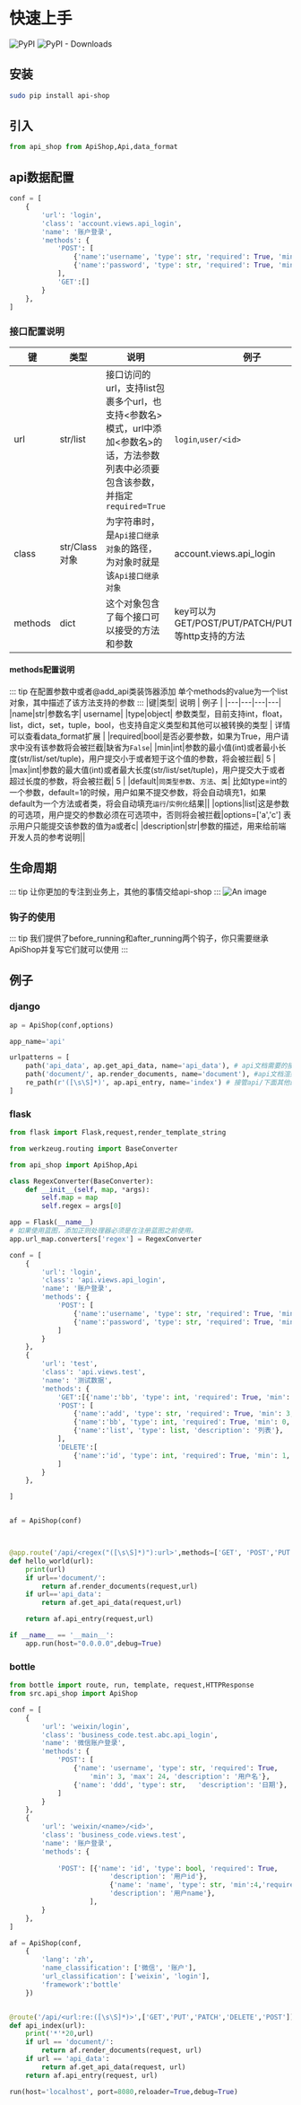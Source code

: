 # 快速上手
![PyPI](https://img.shields.io/pypi/v/api-shop?logo=api-shop) ![PyPI - Downloads](https://img.shields.io/pypi/dm/api-shop)

## 安装
```sh
sudo pip install api-shop
```
## 引入
```python
from api_shop from ApiShop,Api,data_format
```
## api数据配置
``` python
conf = [
    {
        'url': 'login',
        'class': 'account.views.api_login',
        'name': '账户登录',
        'methods': {
            'POST': [
                {'name':'username', 'type': str, 'required': True, 'min': 3, 'max': 24, 'description': '用户名'},
                {'name':'password', 'type': str, 'required': True, 'min': 3, 'max': 24, 'description': '密码'},
            ],
            'GET':[]
        }
    },
]

```

### 接口配置说明

|键|类型| 说明 | 例子 |
|---|---|---|---|
|url| str/list | 接口访问的url，支持list包裹多个url，也支持<参数名>模式，url中添加<参数名>的话，方法参数列表中必须要包含该参数，并指定`required=True`| `login`,`user/<id>`|
|class| str/Class对象 | 为字符串时，是`Api接口继承对象`的路径，为对象时就是该`Api接口继承对象`| account.views.api_login |
|methods| dict | 这个对象包含了每个接口可以接受的方法和参数 | key可以为GET/POST/PUT/PATCH/PUT/DELETE等http支持的方法 |

#### methods配置说明
::: tip 在配置参数中或者@add_api类装饰器添加
单个methods的value为一个list对象，其中描述了该方法支持的参数
:::
|键|类型| 说明 | 例子 |
|---|---|---|---|
|name|str|参数名字| username|
|type|object| 参数类型，目前支持int，float，list，dict，set，tuple，bool，也支持自定义类型和其他可以被转换的类型 | 详情可以查看data_format扩展 |
|required|bool|是否必要参数，如果为True，用户请求中没有该参数将会被拦截|缺省为`False`|
|min|int|参数的最小值(int)或者最小长度(str/list/set/tuple)，用户提交小于或者短于这个值的参数，将会被拦截| 5 |
|max|int|参数的最大值(int)或者最大长度(str/list/set/tuple)，用户提交大于或者超过长度的参数，将会被拦截| 5 |
|default|`同类型参数`、`方法`、`类`| 比如type=int的一个参数，default=1的时候，用户如果不提交参数，将会自动填充1，如果default为一个方法或者类，将会自动填充`运行`/`实例化`结果||
|options|list|这是参数的可选项，用户提交的参数必须在可选项中，否则将会被拦截|options=['a','c'] 表示用户只能提交该参数的值为a或者c|
|description|str|参数的描述，用来给前端开发人员的参考说明||



## 生命周期
::: tip 
让你更加的专注到业务上，其他的事情交给api-shop
:::
![An image](/api-shop.png)

### 钩子的使用
::: tip
我们提供了before_running和after_running两个钩子，你只需要继承ApiShop并复写它们就可以使用
:::




## 例子

### django
``` python
ap = ApiShop(conf,options)

app_name='api'

urlpatterns = [
    path('api_data', ap.get_api_data, name='api_data'), # api文档需要的接口
    path('document/', ap.render_documents, name='document'), #api文档渲染的路由
    re_path(r'([\s\S]*)', ap.api_entry, name='index') # 接管api/下面其他的全部路由到api_entry入口方法
]
```

### flask
``` python
from flask import Flask,request,render_template_string

from werkzeug.routing import BaseConverter

from api_shop import ApiShop,Api

class RegexConverter(BaseConverter):
    def __init__(self, map, *args):
        self.map = map
        self.regex = args[0]

app = Flask(__name__)
# 如果使用蓝图，添加正则处理器必须是在注册蓝图之前使用。
app.url_map.converters['regex'] = RegexConverter

conf = [
    {
        'url': 'login',
        'class': 'api.views.api_login',
        'name': '账户登录',
        'methods': {
            'POST': [
                {'name':'username', 'type': str, 'required': True, 'min': 3, 'max': 24, 'description': '用户名'},
                {'name':'password', 'type': str, 'required': True, 'min': 3, 'max': 24, 'description': '密码'},
            ]
        }
    },
    {
        'url': 'test',
        'class': 'api.views.test',
        'name': '测试数据',
        'methods': {
            'GET':[{'name':'bb', 'type': int, 'required': True, 'min': 0, 'max': 100, 'description': '百分比','default':95},],
            'POST': [
                {'name':'add', 'type': str, 'required': True, 'min': 3, 'max': 24, 'description': '地址'},
                {'name':'bb', 'type': int, 'required': True, 'min': 0, 'max': 100, 'description': '百分比','default':95},
                {'name':'list', 'type': list, 'description': '列表'},
            ],
            'DELETE':[
                {'name':'id', 'type': int, 'required': True, 'min': 1,'description': '编号'},
            ]
        }
    },

]


af = ApiShop(conf)



@app.route('/api/<regex("([\s\S]*)"):url>',methods=['GET', 'POST','PUT','DELETE','PATCH'])
def hello_world(url):
    print(url)
    if url=='document/':
        return af.render_documents(request,url)
    if url=='api_data':
        return af.get_api_data(request,url)

    return af.api_entry(request,url)

if __name__ == '__main__':
    app.run(host="0.0.0.0",debug=True)
```


### bottle
```python
from bottle import route, run, template, request,HTTPResponse
from src.api_shop import ApiShop

conf = [
    {
        'url': 'weixin/login',
        'class': 'business_code.test.abc.api_login',
        'name': '微信账户登录',
        'methods': {
            'POST': [
                {'name': 'username', 'type': str, 'required': True,
                    'min': 3, 'max': 24, 'description': '用户名'},
                {'name': 'ddd', 'type': str,   'description': '日期'},
            ]
        }
    },
    {
        'url': 'weixin/<name>/<id>',
        'class': 'business_code.views.test',
        'name': '账户登录',
        'methods': {
            
            'POST': [{'name': 'id', 'type': bool, 'required': True,
                         'description': '用户id'},
                         {'name': 'name', 'type': str, 'min':4,'required': True,
                         'description': '用户name'}, 
                    ],
        }
    },
]

af = ApiShop(conf,
    {
        'lang': 'zh',
        'name_classification': ['微信', '账户'],
        'url_classification': ['weixin', 'login'],
        'framework':'bottle'
    })


@route('/api/<url:re:([\s\S]*)>',['GET','PUT','PATCH','DELETE','POST'])
def api_index(url):
    print('*'*20,url)
    if url == 'document/':
        return af.render_documents(request, url)
    if url == 'api_data':
        return af.get_api_data(request, url)
    return af.api_entry(request, url)

run(host='localhost', port=8080,reloader=True,debug=True)
```
